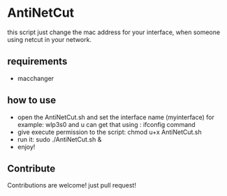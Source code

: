 # AntiNetCut

this script just change the mac address for your interface, when someone using netcut in your network.

## requirements

- macchanger 

## how to use

- open the AntiNetCut.sh and set the interface name (myinterface) for example: wlp3s0 and u can get that using : ifconfig command
- give execute permission to the script: chmod u+x AntiNetCut.sh 
- run it: sudo ./AntiNetCut.sh &
- enjoy!

## Contribute

Contributions are welcome! just pull request!

